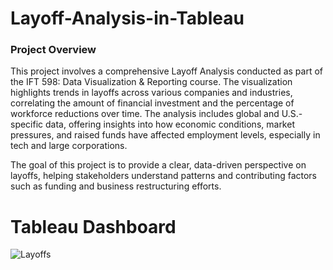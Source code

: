 # Layoff-Analysis-in-Tableau

### Project Overview

This project involves a comprehensive Layoff Analysis conducted as part of the IFT 598: Data Visualization & Reporting course. The visualization highlights trends in layoffs across various companies and industries, correlating the amount of financial investment and the percentage of workforce reductions over time. The analysis includes global and U.S.-specific data, offering insights into how economic conditions, market pressures, and raised funds have affected employment levels, especially in tech and large corporations.

The goal of this project is to provide a clear, data-driven perspective on layoffs, helping stakeholders understand patterns and contributing factors such as funding and business restructuring efforts.

# Tableau Dashboard

![Layoffs](https://github.com/user-attachments/assets/a2eb3063-6db0-4746-9774-fe668b287345)

